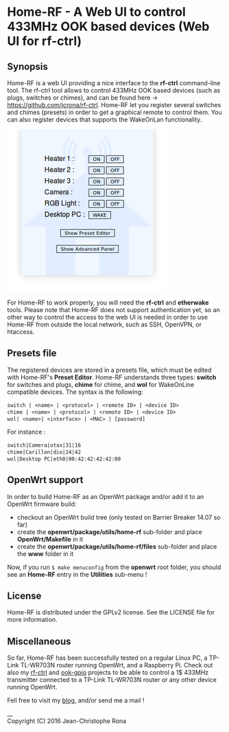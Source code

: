 # Home-RF - A Web UI to control 433MHz OOK based devices (Web UI for rf-ctrl)


## Synopsis

Home-RF is a web UI providing a nice interface to the __rf-ctrl__ command-line tool. The rf-ctrl tool allows to control 433MHz OOK based devices (such as plugs, switches or chimes), and can be found here -> https://github.com/jcrona/rf-ctrl.
Home-RF let you register several switches and chimes (presets) in order to get a graphical remote to control them. You can also register devices that supports the WakeOnLan functionality.

![Home-RF_example](Home-RF_example.png)

For Home-RF to work properly, you will need the __rf-ctrl__ and __etherwake__ tools.
Please note that Home-RF does not support authentication yet, so an other way to control the access to the web UI is needed in order to use Home-RF from outside the local network, such as SSH, OpenVPN, or htaccess.


## Presets file

The registered devices are stored in a presets file, which must be edited with Home-RF's __Preset Editor__.
Home-RF understands three types: __switch__ for switches and plugs, __chime__ for chime, and __wol__ for WakeOnLine compatible devices.
The syntax is the following:
```
switch | <name> | <protocol> | <remote ID> | <device ID>
chime | <name> | <protocol> | <remote ID> | <device ID>
wol| <name>| <interface> | <MAC> | [password]
```
For instance :
```
switch|Camera|otax|31|16
chime|Carillon|dio|24|42
wol|Desktop PC|eth0|00:42:42:42:42:00
```


## OpenWrt support

In order to build Home-RF as an OpenWrt package and/or add it to an OpenWrt firmware build:
- checkout an OpenWrt build tree (only tested on Barrier Breaker 14.07 so far)
- create the __openwrt/package/utils/home-rf__ sub-folder and place __OpenWrt/Makefile__ in it
- create the __openwrt/package/utils/home-rf/files__ sub-folder and place the __www__ folder in it

Now, if you run `$ make menuconfig` from the __openwrt__ root folder, you should see an __Home-RF__ entry in the __Utilities__ sub-menu !


## License

Home-RF is distributed under the GPLv2 license. See the LICENSE file for more information.


## Miscellaneous

So far, Home-RF has been successfully tested on a regular Linux PC, a TP-Link TL-WR703N router running OpenWrt, and a Raspberry Pi.
Check out also my [rf-ctrl](https://github.com/jcrona/rf-ctrl) and [ook-gpio](https://github.com/jcrona/ook-gpio) projects to be able to control a 1$ 433MHz transmitter connected to a TP-Link TL-WR703N router or any other device running OpenWrt.

Fell free to visit my [blog](http://blog.rona.fr), and/or send me a mail !

__  
Copyright (C) 2016 Jean-Christophe Rona

